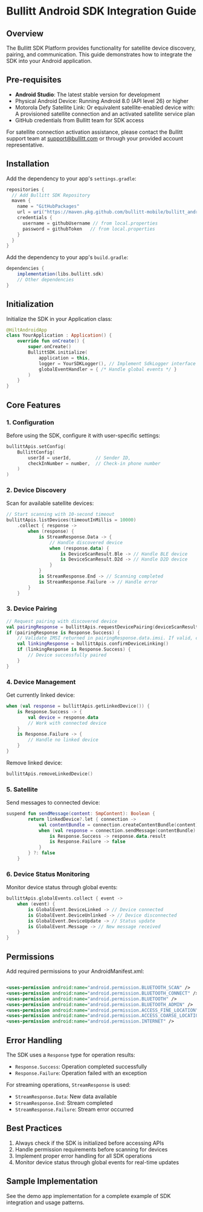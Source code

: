 # Bullitt Android SDK Integration Guide

## Overview

The Bullitt SDK Platform provides functionality for satellite device discovery, pairing, and communication. This guide demonstrates how to integrate the SDK into your Android application.

## Pre-requisites
- **Android Studio**: The latest stable version for development
- Physical Android Device: Running Android 8.0 (API level 26) or higher
- Motorola Defy Satellite Link: Or equivalent satellite-enabled device with: A provisioned satellite connection and an activated satellite service plan
- GitHub credentials from Bullitt team for SDK access

For satellite connection activation assistance, please contact the Bullitt support team at support@bullitt.com or through your provided account representative.

## Installation

Add the dependency to your app's `settings.gradle`:

```gradle
repositories {        
  // Add Bullitt SDK Repository
  maven {
    name = "GitHubPackages"
    url = uri("https://maven.pkg.github.com/bullitt-mobile/bullitt_android_sdk")
    credentials {
      username = githubUsername // from local.properties
      password = githubToken   // from local.properties
    }        
  }
}
```

Add the dependency to your app's `build.gradle`:

```gradle
dependencies {
    implementation(libs.bullitt.sdk)
    // Other dependencies
}
```

## Initialization

Initialize the SDK in your Application class:

```kotlin
@HiltAndroidApp
class YourApplication : Application() {
    override fun onCreate() {
        super.onCreate()
        BullittSDK.initialize(
            application = this,
            logger = YourSDKLogger(), // Implement SdkLogger interface
            globalEventHandler = { /* Handle global events */ }
        )
    }
}
```

## Core Features

### 1. Configuration

Before using the SDK, configure it with user-specific settings:

```kotlin
bullittApis.setConfig(
    BullittConfig(
        userId = userId,         // Sender ID, 
        checkInNumber = number,  // Check-in phone number
    )
)
```

### 2. Device Discovery

Scan for available satellite devices:

```kotlin
// Start scanning with 10-second timeout
bullittApis.listDevices(timeoutInMillis = 10000)
    .collect { response ->
        when (response) {
            is StreamResponse.Data -> {
                // Handle discovered device
                when (response.data) {
                    is DeviceScanResult.Ble -> // Handle BLE device
                    is DeviceScanResult.D2d -> // Handle D2D device
                }
            }
            is StreamResponse.End -> // Scanning completed
            is StreamResponse.Failure -> // Handle error
        }
    }
```

### 3. Device Pairing

```kotlin
// Request pairing with discovered device
val pairingResponse = bullittApis.requestDevicePairing(deviceScanResult)
if (pairingResponse is Response.Success) {
    // Validate IMSI returned in pairingResponse.data.imsi. If valid, confirm device linking
    val linkingResponse = bullittApis.confirmDeviceLinking()
    if (linkingResponse is Response.Success) {
        // Device successfully paired
    }
}
```

### 4. Device Management

Get currently linked device:

```kotlin
when (val response = bullittApis.getLinkedDevice()) {
    is Response.Success -> {
        val device = response.data
        // Work with connected device
    }
    is Response.Failure -> {
        // Handle no linked device
    }
}
```

Remove linked device:

```kotlin
bullittApis.removeLinkedDevice()
```

### 5. Satellite

Send messages to connected device:

```kotlin
suspend fun sendMessage(content: SmpContent): Boolean {
        return linkedDevice?.let { connection ->
            val contentBundle = connection.createContentBundle(content)
            when (val response = connection.sendMessage(contentBundle).await()) {
                is Response.Success -> response.data.result
                is Response.Failure -> false
            }
        } ?: false
    }
```

### 6. Device Status Monitoring

Monitor device status through global events:

```kotlin
bullittApis.globalEvents.collect { event ->
    when (event) {
        is GlobalEvent.DeviceLinked -> // Device connected
        is GlobalEvent.DeviceUnlinked -> // Device disconnected
        is GlobalEvent.DeviceUpdate -> // Status update
        is GlobalEvent.Message -> // New message received
    }
}
```

## Permissions

Add required permissions to your AndroidManifest.xml:

```xml

<uses-permission android:name="android.permission.BLUETOOTH_SCAN" />
<uses-permission android:name="android.permission.BLUETOOTH_CONNECT" />
<uses-permission android:name="android.permission.BLUETOOTH" />
<uses-permission android:name="android.permission.BLUETOOTH_ADMIN" />
<uses-permission android:name="android.permission.ACCESS_FINE_LOCATION" />
<uses-permission android:name="android.permission.ACCESS_COARSE_LOCATION" />
<uses-permission android:name="android.permission.INTERNET" />
```

## Error Handling

The SDK uses a `Response` type for operation results:

- `Response.Success`: Operation completed successfully
- `Response.Failure`: Operation failed with an exception

For streaming operations, `StreamResponse` is used:

- `StreamResponse.Data`: New data available
- `StreamResponse.End`: Stream completed
- `StreamResponse.Failure`: Stream error occurred

## Best Practices

1. Always check if the SDK is initialized before accessing APIs
2. Handle permission requirements before scanning for devices
3. Implement proper error handling for all SDK operations
4. Monitor device status through global events for real-time updates

## Sample Implementation

See the demo app implementation for a complete example of SDK integration and usage patterns.
